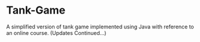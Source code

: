 # Tank-Game

A simplified version of tank game implemented using Java with reference to an online course. (Updates Continued...)
